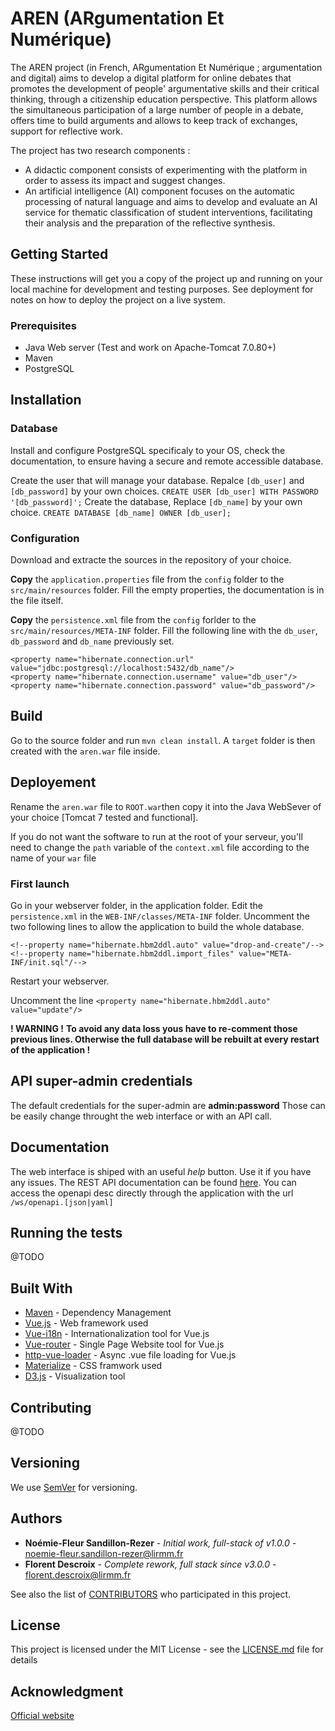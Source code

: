 

# AREN (ARgumentation Et Numérique)

The AREN project (in French, ARgumentation Et Numérique ; argumentation and digital) aims to develop a digital platform for online debates that promotes the development of people' argumentative skills and their critical thinking, through a citizenship education perspective. This platform allows the simultaneous participation of a large number of people in a debate, offers time to build arguments and allows to keep track of exchanges, support for reflective work. 

The project has two research components :
* A didactic component consists of experimenting with the platform in order to assess its impact and suggest changes. 
* An artificial intelligence (AI) component focuses on the automatic processing of natural language and aims to develop and evaluate an AI service for thematic classification of student interventions, facilitating their analysis and the preparation of the reflective synthesis.

## Getting Started

These instructions will get you a copy of the project up and running on your local machine for development and testing purposes. See deployment for notes on how to deploy the project on a live system.

### Prerequisites

* Java Web server (Test and work on Apache-Tomcat 7.0.80+)
* Maven
* PostgreSQL

## Installation
### Database
Install and configure PostgreSQL specificaly to your OS, check the documentation, to ensure having a secure and remote accessible database.

Create the user that will manage your database. Repalce `[db_user]` and `[db_password]` by your own choices.
`CREATE USER [db_user] WITH PASSWORD '[db_password]';`
Create the database, Replace `[db_name]` by your own choice.
`CREATE DATABASE [db_name] OWNER [db_user];`

### Configuration
Download and extracte the sources in the repository of your choice.

**Copy** the `application.properties` file from the `config` folder to the  `src/main/resources` folder.
Fill the empty properties, the documentation is in the file itself.

**Copy** the `persistence.xml` file from the `config` forlder to the  `src/main/resources/META-INF` folder.
Fill the following line with the `db_user`, `db_password` and `db_name` previously set.

    <property name="hibernate.connection.url" value="jdbc:postgresql://localhost:5432/db_name"/>
    <property name="hibernate.connection.username" value="db_user"/>
    <property name="hibernate.connection.password" value="db_password"/>


## Build
Go to the source folder and run `mvn clean install`.
A `target` folder is then created with the `aren.war` file inside.

## Deployement
Rename the `aren.war` file to `ROOT.war`then copy it into the Java WebSever of your choice [Tomcat 7 tested and functional].

If you do not want the software to run at the root of your serveur, you'll need to change the `path` variable of the `context.xml` file according to the name of your `war` file

### First launch
Go in your webserver folder, in the application folder.
Edit the `persistence.xml` in the `WEB-INF/classes/META-INF` folder.
Uncomment the two following lines to allow the application to build the whole database.

    <!--property name="hibernate.hbm2ddl.auto" value="drop-and-create"/-->
    <!--property name="hibernate.hbm2ddl.import_files" value="META-INF/init.sql"/-->
Restart your webserver.

Uncomment the line
    `<property name="hibernate.hbm2ddl.auto" value="update"/>`

**! WARNING !**
**To avoid any data loss  yous have to re-comment those previous lines. Otherwise the full database will be rebuilt at every restart of the application !**

## API super-admin credentials
The default credentials for the super-admin are **admin:password** 
Those can be easily change throught the web interface or with an API call.

## Documentation
The web interface is shiped with an useful *help* button. Use it if you have any issues.
The REST API documentation can be found [here](https://app.swaggerhub.com/apis-docs/aren-consortium/aren-api/3.0.0).
You can access the openapi desc directly through the application with the url `/ws/openapi.[json|yaml]`



## Running the tests

@TODO

## Built With

* [Maven](https://maven.apache.org/) - Dependency Management
* [Vue.js](https://vuejs.org/) - Web framework used
* [Vue-i18n](https://kazupon.github.io/vue-i18n/) - Internationalization tool for Vue.js
* [Vue-router](https://router.vuejs.org/) - Single Page Website tool for Vue.js
* [http-vue-loader](https://github.com/FranckFreiburger/http-vue-loader) - Async .vue file loading for Vue.js
* [Materialize](https://materializecss.com/) - CSS framwork used
* [D3.js](https://d3js.org/) - Visualization tool

## Contributing

@TODO

## Versioning

We use [SemVer](http://semver.org/) for versioning.

## Authors

* **Noémie-Fleur Sandillon-Rezer** - *Initial work, full-stack of v1.0.0* - [noemie-fleur.sandillon-rezer@lirmm.fr](mailto:noemie-fleur.sandillon-rezer@lirmm.fr?subject=[AREN]%20)
* **Florent Descroix** - *Complete rework, full stack since v3.0.0* - [florent.descroix@lirmm.fr](mailto:florent.descroix@lirmm.fr?subject=[AREN]%20)

See also the list of [CONTRIBUTORS](CONTRIBUTORS.md) who participated in this project.

## License

This project is licensed under the MIT License - see the [LICENSE.md](LICENSE.md) file for details

## Acknowledgment
[Official website](http://www.lirmm.fr/aren)
